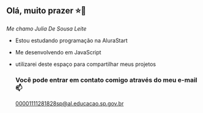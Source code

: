 ## Olá, muito prazer ⭐🩷

_Me chamo Julia De Sousa Leite_

- Estou estudando programação na AluraStart
- Me desenvolvendo em JavaScript
- utilizarei deste espaço para compartilhar meus projetos

  ### Você pode entrar em contato comigo através do meu e-mail 📫
  
  00001111281828sp@al.educacao.sp.gov.br
  
